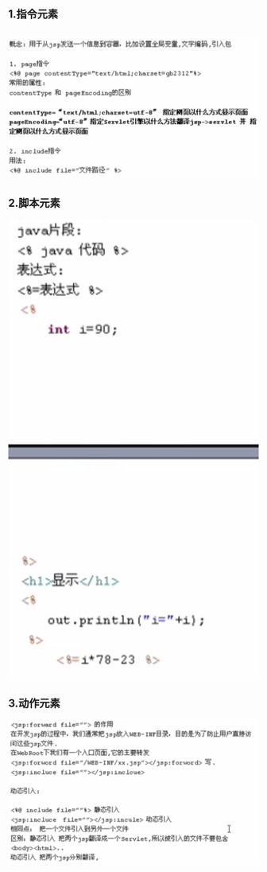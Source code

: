 ## 1.指令元素

## ![](/ZHILING/import.png)

## 2.脚本元素

![](/JIAOBEN/import.png)

## 3.动作元素

![](/动作/import.png)

